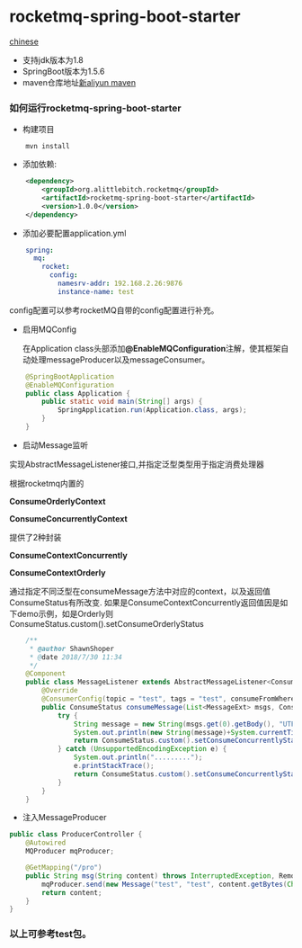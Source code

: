 rocketmq-spring-boot-starter
===================================

[chinese](https://github.com/AlittleBitch/spring-boot-starter-rocketmq/blob/master/README.md)

* 支持jdk版本为1.8
* SpringBoot版本为1.5.6
* maven仓库地址[新aliyun maven](https://maven.aliyun.com/repository/public)

### 如何运行rocketmq-spring-boot-starter

* 构建项目

```shell
	mvn install
```

* 添加依赖:

```xml
    <dependency>
		<groupId>org.alittlebitch.rocketmq</groupId>
		<artifactId>rocketmq-spring-boot-starter</artifactId>
    	<version>1.0.0</version>
    </dependency>
```

* 添加必要配置application.yml

```yaml
	spring:
	  mq:
	    rocket:
	      config:
	        namesrv-addr: 192.168.2.26:9876
	        instance-name: test
```
config配置可以参考rocketMQ自带的config配置进行补充。

* 启用MQConfig

	在Application class头部添加<b>@EnableMQConfiguration</b>注解，使其框架自动处理messageProducer以及messageConsumer。

```java
	@SpringBootApplication
	@EnableMQConfiguration
	public class Application {
	    public static void main(String[] args) {
	        SpringApplication.run(Application.class, args);
	    }
	}
```

* 启动Message监听

 实现AbstractMessageListener接口,并指定泛型类型用于指定消费处理器

根据rocketmq内置的

<b>ConsumeOrderlyContext</b>

<b>ConsumeConcurrentlyContext</b>

提供了2种封装

<b>ConsumeContextConcurrently</b>

<b>ConsumeContextOrderly</b>

通过指定不同泛型在consumeMessage方法中对应的context，以及返回值ConsumeStatus有所改变.
如果是ConsumeContextConcurrently返回值因是如下demo示例，如是Orderly则ConsumeStatus.custom().setConsumeOrderlyStatus

```java
	/**
	 * @author ShawnShoper
	 * @date 2018/7/30 11:34
	 */
	@Component
	public class MessageListener extends AbstractMessageListener<ConsumeContextConcurrently> {
	    @Override
	    @ConsumerConfig(topic = "test", tags = "test", consumeFromWhere = ConsumeFromWhere.CONSUME_FROM_LAST_OFFSET)
	    public ConsumeStatus consumeMessage(List<MessageExt> msgs, ConsumeContextConcurrently context) {
	        try {
	            String message = new String(msgs.get(0).getBody(), "UTF-8");
	            System.out.println(new String(message)+System.currentTimeMillis());
	            return ConsumeStatus.custom().setConsumeConcurrentlyStatus(ConsumeConcurrentlyStatus.CONSUME_SUCCESS);
	        } catch (UnsupportedEncodingException e) {
	            System.out.println(".........");
	            e.printStackTrace();
	            return ConsumeStatus.custom().setConsumeConcurrentlyStatus(ConsumeConcurrentlyStatus.RECONSUME_LATER);
	        }
	    }
	}

```
* 注入MessageProducer

```java
public class ProducerController {
    @Autowired
    MQProducer mqProducer;

    @GetMapping("/pro")
    public String msg(String content) throws InterruptedException, RemotingException, MQClientException, MQBrokerException {
        mqProducer.send(new Message("test", "test", content.getBytes(Charset.forName("UTF-8"))));
        return content;
    }
}
```

###	以上可参考test包。